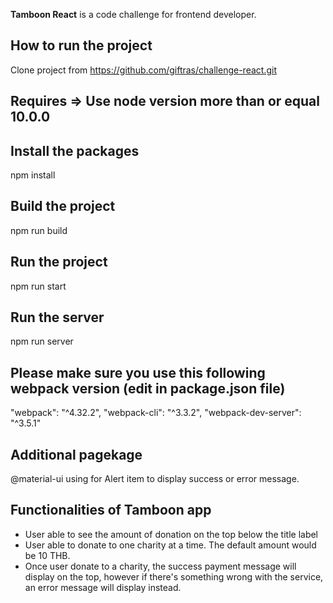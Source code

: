 
**Tamboon React** is a code challenge for frontend developer.

## How to run the project
Clone project from https://github.com/giftras/challenge-react.git

## Requires =>  Use node version more than or equal 10.0.0

## Install the packages
npm install
## Build the project
npm run build
## Run the project
npm run start
## Run the server
npm run server

## Please make sure you use this following webpack version (edit in package.json file)
 "webpack": "^4.32.2",
 "webpack-cli": "^3.3.2",
 "webpack-dev-server": "^3.5.1"

## Additional pagekage
@material-ui using for Alert item to display success or error message.

## Functionalities of Tamboon app
- User able to see the amount of donation on the top below the title label
- User able to donate to one charity at a time. The default amount would be 10 THB.
- Once user donate to a charity, the success payment message will display on the top, however if there's something wrong with the service, an error message will display instead.




